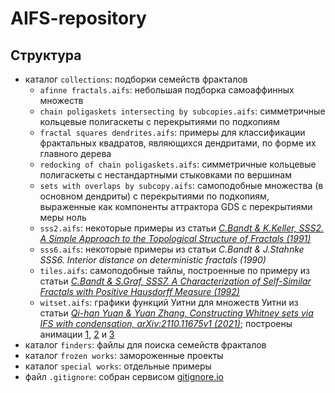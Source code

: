 # AIFS-repository


## Структура

* каталог `collections`: подборки семейств фракталов
	* `afinne fractals.aifs`: небольшая подборка самоаффинных множеств
	* `chain poligaskets intersecting by subcopies.aifs`: симметричные кольцевые полигаскеты с перекрытиями по подкопиям
	* `fractal squares dendrites.aifs`: примеры для классификации фрактальных квадратов, являющихся дендритами, по форме их главного дерева
	* `redocking of chain poligaskets.aifs`: симметричные кольцевые полигаскеты с нестандартными стыковками по вершинам
	* `sets with overlaps by subcopy.aifs`: самоподобные множества (в основном дендриты) с перекрытиями по подкопиям, выраженные как компоненты аттрактора GDS с перекрытиями меры ноль
	* `sss2.aifs`: некоторые примеры из статьи [_C.Bandt & K.Keller, SSS2. A Simple Approach to the Topological Structure of Fractals (1991)_](https://doi.org/10.1002/mana.19911540104)
	* `sss6.aifs`: некоторые примеры из статьи _C.Bandt & J.Stahnke SSS6. Interior distance on deterministic fractals (1990)_
	* `tiles.aifs`: самоподобные тайлы, построенные по примеру из статьи [_C.Bandt & S.Graf, SSS7. A Characterization of Self-Similar Fractals with Positive Hausdorff Measure (1992)_](https://doi.org/10.2307/2159618)
	* `witset.aifs`: графики функций Уитни для множеств Уитни из статьи [_Qi-han Yuan & Yuan Zhang, Constructing Whitney sets via IFS with condensation, arXiv:2110.11675v1 (2021)_](https://doi.org/10.48550/arXiv.2110.11675);
	построены анимации [1](https://youtu.be/pb1t1th666Y), [2](https://youtu.be/hTi6mIyWzyI) и [3](https://youtu.be/GfSDUBSR39M)
* каталог `finders`: файлы для поиска семейств фракталов
* каталог `frozen works`: замороженные проекты
* каталог `special works`: отдельные примеры
* файл `.gitignore`: собран сервисом [gitignore.io](https://www.toptal.com/developers/gitignore/)


